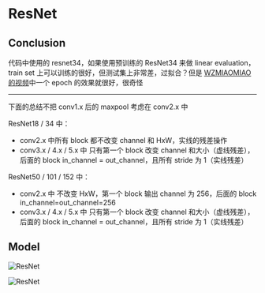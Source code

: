 # ResNet

## Conclusion

代码中使用的 resnet34，如果使用预训练的 ResNet34 来做 linear evaluation，train set 上可以训练的很好，但测试集上非常差，过拟合？但是 [WZMIAOMIAO的视频](https://www.bilibili.com/video/BV14E411H7Uw/?spm_id_from=333.788)中一个 epoch 的效果就很好，很奇怪

---

下面的总结不把 conv1.x 后的 maxpool 考虑在 conv2.x 中

ResNet18 / 34  中：

- conv2.x 中所有 block 都不改变 channel 和 HxW，实线的残差操作
- conv3.x / 4.x / 5.x 中 只有第一个 block 改变 channel 和大小（虚线残差），后面的 block in_channel = out_channel，且所有 stride 为 1（实线残差）

ResNet50 / 101 / 152  中：

- conv2.x 中 不改变 HxW，第一个 block 输出 channel 为 256，后面的 block in_channel=out_channel=256
- conv3.x / 4.x / 5.x 中 只有第一个 block 改变 channel 和大小（虚线残差），后面的 block in_channel = out_channel，且所有 stride 为 1（实线残差）


## Model

![ResNet](https://cdn.jsdelivr.net/gh/hucorz/image-processing-by-dl/img/classification/ResNet.png)

![ResNet](https://cdn.jsdelivr.net/gh/hucorz/image-processing-by-dl/img/classification/ResNet34.png)